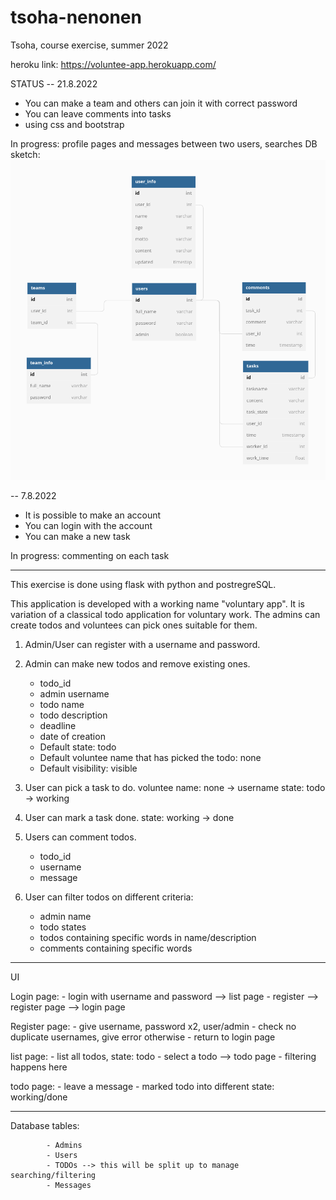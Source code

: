 # tsoha-nenonen
Tsoha, course exercise, summer 2022

heroku link: https://voluntee-app.herokuapp.com/

STATUS 
-- 21.8.2022
 - You can make a team and others can join it with correct password
 - You can leave comments into tasks
 - using css and bootstrap
 
 In progress: profile pages and messages between two users, searches
 DB sketch: ![](./static/database_sketch.png)

-- 7.8.2022
 - It is possible to make an account 
 - You can login with the account
 - You can make a new task
 
In progress: commenting on each task

-------------------------------------------------------------------

This exercise is done using flask with python and postregreSQL.

This application is developed with a working name "voluntary app".
It is variation of a classical todo application for voluntary work.
The admins can create todos and voluntees can pick ones suitable for them.

1. Admin/User can register with a username and password.

2. Admin can make new todos and remove existing ones.
    - todo_id
    - admin username
    - todo name
    - todo description
    - deadline
    - date of creation
    - Default state: todo 
    - Default voluntee name that has picked the todo: none
    - Default visibility: visible

3. User can pick a task to do.
     voluntee name: none -> username
     state: todo -> working

4. User can mark a task done.
    state: working -> done

4. Users can comment todos.
    - todo_id
    - username
    - message

5. User can filter todos on different criteria:
   - admin name
   - todo states
   - todos containing specific words in name/description
   - comments containing specific words

---------------------------------------------------------------------

UI 

Login page: 
            - login with username and password --> list page 
            - register --> register page --> login page

Register page:
            - give username, password x2, user/admin
            - check no duplicate usernames, give error otherwise
            - return to login page
            
list page: 
            - list all todos, state: todo
            - select a todo --> todo page
            - filtering happens here
            
todo page:
            - leave a message
            - marked todo into different state: working/done
            

---------------------------------------------------------------------

Database tables:

            - Admins
            - Users
            - TODOs --> this will be split up to manage searching/filtering
            - Messages




